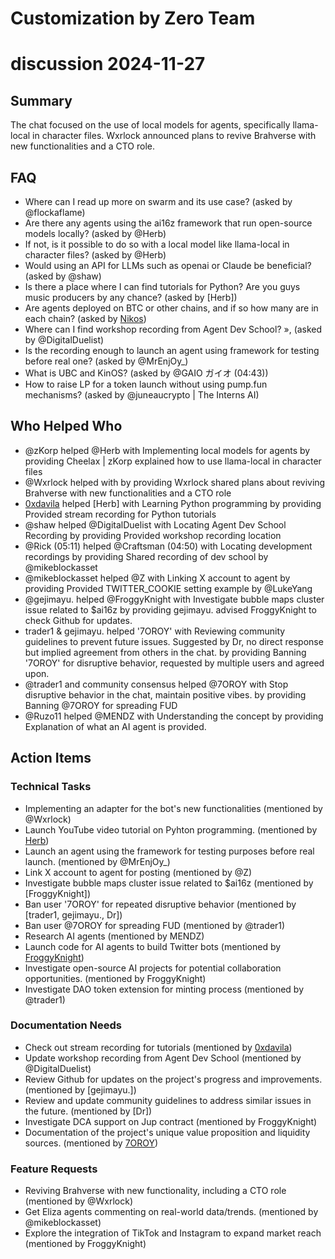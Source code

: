 # Customization by Zero Team

# discussion 2024-11-27

## Summary
The chat focused on the use of local models for agents, specifically llama-local in character files. Wxrlock announced plans to revive Brahverse with new functionalities and a CTO role.

## FAQ
- Where can I read up more on swarm and its use case? (asked by @flockaflame)
- Are there any agents using the ai16z framework that run open-source models locally? (asked by @Herb)
- If not, is it possible to do so with a local model like llama-local in character files? (asked by @Herb)
- Would using an API for LLMs such as openai or Claude be beneficial? (asked by @shaw)
- Is there a place where I can find tutorials for Python? Are you guys music producers by any chance? (asked by [Herb])
- Are agents deployed on BTC or other chains, and if so how many are in each chain? (asked by [Nikos](01:56))
- Where can I find workshop recording from Agent Dev School? »,  (asked by @DigitalDuelist)
- Is the recording enough to launch an agent using framework for testing before real one? (asked by @MrEnjOy_)
- What is UBC and KinOS? (asked by @GAIO ガイオ (04:43))
- How to raise LP for a token launch without using pump.fun mechanisms? (asked by @juneaucrypto | The Interns AI)

## Who Helped Who
- @zKorp helped @Herb with Implementing local models for agents by providing Cheelax | zKorp explained how to use llama-local in character files
- @Wxrlock helped  with  by providing Wxrlock shared plans about reviving Brahverse with new functionalities and a CTO role
- [0xdavila](01:30) helped [Herb] with Learning Python programming by providing Provided stream recording for Python tutorials
- @shaw helped @DigitalDuelist with Locating Agent Dev School Recording by providing Provided workshop recording location
- @Rick (05:11) helped @Craftsman (04:50) with Locating development recordings by providing Shared recording of dev school by @mikeblockasset
- @mikeblockasset helped @Z with Linking X account to agent by providing Provided TWITTER_COOKIE setting example by @LukeYang
- @gejimayu. helped @FroggyKnight with Investigate bubble maps cluster issue related to $ai16z by providing gejimayu. advised FroggyKnight to check Github for updates.
- trader1 & gejimayu. helped '7OROY' with Reviewing community guidelines to prevent future issues. Suggested by Dr, no direct response but implied agreement from others in the chat. by providing Banning '7OROY' for disruptive behavior, requested by multiple users and agreed upon.
- @trader1 and community consensus helped @7OROY with Stop disruptive behavior in the chat, maintain positive vibes. by providing Banning @7OROY for spreading FUD
- @Ruzo11 helped @MENDZ with Understanding the concept by providing Explanation of what an AI agent is provided.

## Action Items

### Technical Tasks
- Implementing an adapter for the bot's new functionalities (mentioned by @Wxrlock)
- Launch YouTube video tutorial on Pyhton programming. (mentioned by [Herb](01:33))
- Launch an agent using the framework for testing purposes before real launch. (mentioned by @MrEnjOy_)
- Link X account to agent for posting (mentioned by @Z)
- Investigate bubble maps cluster issue related to $ai16z (mentioned by [FroggyKnight])
- Ban user '7OROY' for repeated disruptive behavior (mentioned by [trader1, gejimayu., Dr])
- Ban user @7OROY for spreading FUD (mentioned by @trader1)
- Research AI agents (mentioned by MENDZ)
- Launch code for AI agents to build Twitter bots (mentioned by [FroggyKnight](06:32))
- Investigate open-source AI projects for potential collaboration opportunities. (mentioned by FroggyKnight)
- Investigate DAO token extension for minting process (mentioned by @trader1)

### Documentation Needs
- Check out stream recording for tutorials (mentioned by [0xdavila](01:30))
- Update workshop recording from Agent Dev School (mentioned by @DigitalDuelist)
- Review Github for updates on the project's progress and improvements. (mentioned by [gejimayu.])
- Review and update community guidelines to address similar issues in the future. (mentioned by [Dr])
- Investigate DCA support on Jup contract (mentioned by FroggyKnight)
- Documentation of the project's unique value proposition and liquidity sources. (mentioned by [7OROY](06:34))

### Feature Requests
- Reviving Brahverse with new functionality, including a CTO role (mentioned by @Wxrlock)
- Get Eliza agents commenting on real-world data/trends. (mentioned by @mikeblockasset)
- Explore the integration of TikTok and Instagram to expand market reach (mentioned by FroggyKnight)